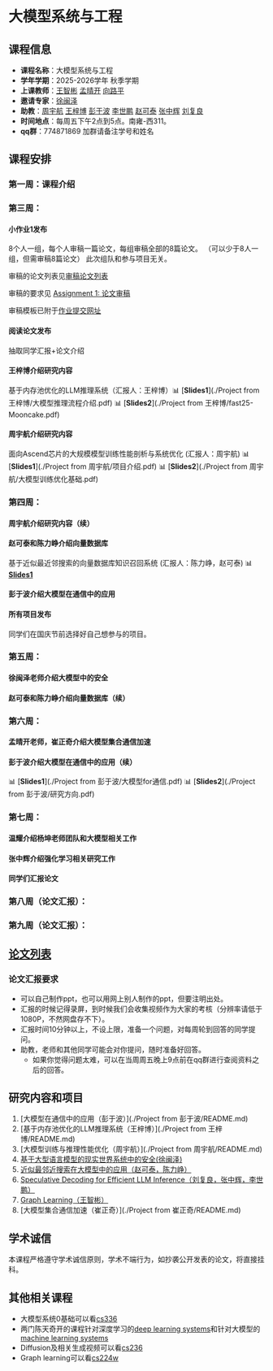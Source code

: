 
# 大模型系统与工程

## 课程信息
- **课程名称**：大模型系统与工程
- **学年学期**：2025-2026学年 秋季学期
- **上课教师**：[王智彬](https://wzbxpy.github.io/) [孟晴开]() [向路平]()
- **邀请专家**：[徐闽泽]()
- **助教**：[周宇航](https://njuzyh.github.io/) [王梓博](https://wangzb.site/) [彭于波]() [李世鹏]() [赵可泰]() [张中辉]() [刘复良]()
- **时间地点**：每周五下午2点到5点。南雍-西311。
- **qq群**：774871869 加群请备注学号和姓名

<!-- ## 课程目标
- **开发能力**：了解并掌握一种开源的大模型系统，并且有能力在之上进行二次开发和应用。
- **科研能力**：通过参与老师，博士的研究工作，提升自己的科研能力。
- **表达能力**：通过参与论文撰写，分享相关工作（包括制作PPT），提升自己的表达能力。
- **项目经验**：参与并完成一个大模型项目，投稿，甚至发表相关论文。 -->



## 课程安排

### 第一周：课程介绍

### 第三周：
#### 小作业1发布
8个人一组，每个人审稿一篇论文，每组审稿全部的8篇论文。
（可以少于8人一组，但需审稿8篇论文）
此次组队和参与项目无关。

审稿的论文列表见[审稿论文列表](homework1/paperlist.md)

审稿的要求见 [Assignment 1: 论文审稿](homework1/readme.md)

审稿模板已附于[作业提交网址](https://table.nju.edu.cn/dtable/forms/267ab5a3-5e36-4b09-970a-4f3ab4bc314d/)

#### 阅读论文发布
抽取同学汇报+论文介绍


#### 王梓博介绍研究内容
基于内存池优化的LLM推理系统（汇报人：王梓博）📊 [**Slides1**](./Project from 王梓博/大模型推理流程介绍.pdf) 📊 [**Slides2**](./Project from 王梓博/fast25-Mooncake.pdf)

#### 周宇航介绍研究内容
面向Ascend芯片的大规模模型训练性能剖析与系统优化 (汇报人：周宇航) 📊 [**Slides1**](./Project from 周宇航/项目介绍.pdf) 📊 [**Slides2**](./Project from 周宇航/大模型训练优化基础.pdf)

### 第四周：

#### 周宇航介绍研究内容（续）

#### 赵可泰和陈力峥介绍向量数据库
基于近似最近邻搜索的向量数据库知识召回系统 (汇报人：陈力峥，赵可泰) 📊 [**Slides1**](./Project-ANNS-and-LLM/ANNS_Introduction.pdf)

#### 彭于波介绍大模型在通信中的应用

#### 所有项目发布
同学们在国庆节前选择好自己想参与的项目。

### 第五周：

#### 徐闽泽老师介绍大模型中的安全

#### 赵可泰和陈力峥介绍向量数据库（续）

### 第六周：

#### 孟晴开老师，崔正奇介绍大模型集合通信加速

#### 彭于波介绍大模型在通信中的应用（续）
📊 [**Slides1**](./Project from 彭于波/大模型for通信.pdf) 📊 [**Slides2**](./Project from 彭于波/研究方向.pdf)

### 第七周：

#### 温耀介绍杨坤老师团队和大模型相关工作

#### 张中辉介绍强化学习相关研究工作

#### 同学们汇报论文

### 第八周（论文汇报）：

### 第九周（论文汇报）：
<!-- ## 课程目录
得有课程目录，然后每节课有课程内容介绍，课程ppt，这节课相应的可选大项目，而不是这种实验的形式。

1.	课程导论与大语言模型发展概况（6学时）**王梓博** 大模型系统在企业界学术界的关注+各个方向的简介（1节课），Transformer（梓博）+MoE+Mamba（中辉）（1节课）
3.	LLM训练系统，模型并行，参数卸载技术（9学时）**周宇航** 训练原理forward/backward+框架（教同学怎么用），并行策略（**中辉辅助一下EP**），参数卸载（**梓博**）
4.  KV cache与推理优化（3学时）**王梓博** KV cache的原理，cache管理
4.	基于多卡的LLM推理与系统部署（6学时）**李世鹏+洪泽涛** vllm介绍，推理优化最近工作
5.	基于单卡外存的LLM推理系统（6学时）**张中辉** 
6.	RAG与外部知识集成系统（6学时）**赵可泰+夏浩然**
7.  其他的工作 （6学时）diffusion model+GPU triton介绍 **宁锐**
8.	大模型系统工程实践+答辩（6学时）

参考lesson 1的格式 -->

## [论文列表](paper_list.md)
### 论文汇报要求

- 可以自己制作ppt，也可以用网上别人制作的ppt，但要注明出处。
- 汇报的时候记得录屏，到时候我们会收集视频作为大家的考核（分辨率请低于1080P，不然网盘存不下）。
- 汇报时间10分钟以上，不设上限，准备一个问题，对每周轮到回答的同学提问。
- 助教，老师和其他同学可能会对你提问，随时准备好回答。
  - 如果你觉得问题太难，可以在当周周五晚上9点前在qq群进行查阅资料之后的回答。


## 研究内容和项目
1. [大模型在通信中的应用（彭于波）](./Project from 彭于波/README.md)
2. [基于内存池优化的LLM推理系统（王梓博）](./Project from 王梓博/README.md)
3. [大模型训练与推理性能优化（周宇航）](./Project from 周宇航/README.md)
4. [基于大型语言模型的现实世界系统中的安全(徐闽泽)](./Project-Security%20and%20Privacy%20in%20Real-world%20LLM-Based%20Systems/)
5. [近似最邻近搜索在大模型中的应用（赵可泰，陈力峥）](./Project-ANNS-and-LLM/README.md)
6. [Speculative Decoding for Efficient LLM Inference（刘复良，张中辉，李世鹏）](./Project-Speculative-Decoding-for-Efficient-LLM-Inference/README.md)
7. [Graph Learning（王智彬）](./Project-Graph-Learning/README.md)
8. [大模型集合通信加速（崔正奇）](./Project from 崔正奇/README.md)


## 学术诚信
本课程严格遵守学术诚信原则，学术不端行为，如抄袭公开发表的论文，将直接挂科。

## 其他相关课程
- 大模型系统0基础可以看[cs336](https://stanford-cs336.github.io/spring2025/)
- 两门陈天奇开的课程针对深度学习的[deep learning systems](https://dlsyscourse.org/)和针对大模型的[machine learning systems](https://mlsyscourse.org/)
- Diffusion及相关生成视频可以看[cs236](https://deepgenerativemodels.github.io/)
- Graph learning可以看[cs224w](https://web.stanford.edu/class/cs224w/)
